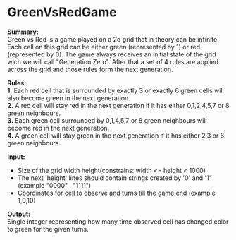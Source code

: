 # GreenVsRedGame
**Summary:**  
Green vs Red is a game played on a 2d grid that in theory can be infinite.
Each cell on this grid can be either green (represented by 1) or red (represented by 0). The game always receives an initial state of the grid wich we will call "Generation Zero". After that a set of 4 rules are applied across the grid and those rules form the next generation.

**Rules:**  
 **1.** Each red cell that is surrounded by exactly 3 or exactly 6 green cells will also become green in the next generation.  
 **2.** A red cell will stay red in the next generation if it has either 0,1,2,4,5,7 or 8 green neighbours.  
 **3.** Each green cell surrounded by 0,1,4,5,7 or 8 green neighbours will become red in the next generation.  
 **4.** A green cell will stay green in the next generation if it has either 2,3 or 6 green neighbours.  

**Input:**  
  - Size of the grid width height(constrains: width <=  height < 1000)
  - The next 'height' lines should contain strings created by '0' and '1' (example "0000" , "1111")
  - Coordinates for cell to observe and turns till the game end (example 1,0,10)

**Output:**  
Single integer representing how many time observed cell has changed color to green for the given turns.
